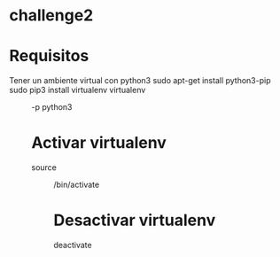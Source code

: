 # challenge2
# Requisitos
Tener un ambiente virtual con python3
sudo apt-get install python3-pip
sudo pip3 install virtualenv
virtualenv <DIR> -p python3
# Activar virtualenv
source <DIR>/bin/activate
# Desactivar virtualenv
deactivate
